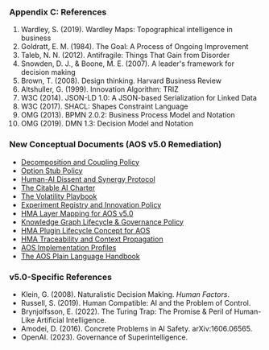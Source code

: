 ### Appendix C: References

1. Wardley, S. (2019). Wardley Maps: Topographical intelligence in business
2. Goldratt, E. M. (1984). The Goal: A Process of Ongoing Improvement
3. Taleb, N. N. (2012). Antifragile: Things That Gain from Disorder
4. Snowden, D. J., & Boone, M. E. (2007). A leader's framework for decision making
5. Brown, T. (2008). Design thinking. Harvard Business Review
6. Altshuller, G. (1999). Innovation Algorithm: TRIZ
7. W3C (2014). JSON-LD 1.0: A JSON-based Serialization for Linked Data
8. W3C (2017). SHACL: Shapes Constraint Language
9. OMG (2013). BPMN 2.0.2: Business Process Model and Notation
10. OMG (2019). DMN 1.3: Decision Model and Notation 

### New Conceptual Documents (AOS v5.0 Remediation)

- [Decomposition and Coupling Policy](./decomposition-and-coupling-policy.md)
- [Option Stub Policy](./option-stub-policy.md)
- [Human-AI Dissent and Synergy Protocol](./human-ai-dissent-protocol.md)
- [The Citable AI Charter](./citable-ai-charter.md)
- [The Volatility Playbook](./volatility-playbook.md)
- [Experiment Registry and Innovation Policy](./experiment-registry-concept.md)
- [HMA Layer Mapping for AOS v5.0](./hma-layer-mapping.md)
- [Knowledge Graph Lifecycle & Governance Policy](./graph-lifecycle-governance.md)
- [HMA Plugin Lifecycle Concept for AOS](./hma-plugin-lifecycle-concept.md)
- [HMA Traceability and Context Propagation](./hma-traceability-concept.md)
- [AOS Implementation Profiles](./implementation-profiles-concept.md)
- [The AOS Plain Language Handbook](./plain-language-handbook.md) 

### v5.0-Specific References

- Klein, G. (2008). Naturalistic Decision Making. *Human Factors*.
- Russell, S. (2019). Human Compatible: AI and the Problem of Control.
- Brynjolfsson, E. (2022). The Turing Trap: The Promise & Peril of Human-Like Artificial Intelligence.
- Amodei, D. (2016). Concrete Problems in AI Safety. arXiv:1606.06565.
- OpenAI. (2023). Governance of Superintelligence. 
